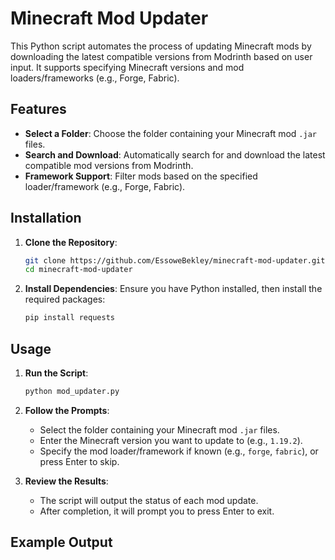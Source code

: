 # Minecraft Mod Updater

This Python script automates the process of updating Minecraft mods by downloading the latest compatible versions from Modrinth based on user input. It supports specifying Minecraft versions and mod loaders/frameworks (e.g., Forge, Fabric).

## Features

- **Select a Folder**: Choose the folder containing your Minecraft mod `.jar` files.
- **Search and Download**: Automatically search for and download the latest compatible mod versions from Modrinth.
- **Framework Support**: Filter mods based on the specified loader/framework (e.g., Forge, Fabric).

## Installation

1. **Clone the Repository**:
    ```bash
    git clone https://github.com/EssoweBekley/minecraft-mod-updater.git
    cd minecraft-mod-updater
    ```

2. **Install Dependencies**:
    Ensure you have Python installed, then install the required packages:
    ```bash
    pip install requests
    ```

## Usage

1. **Run the Script**:
    ```bash
    python mod_updater.py
    ```

2. **Follow the Prompts**:
    - Select the folder containing your Minecraft mod `.jar` files.
    - Enter the Minecraft version you want to update to (e.g., `1.19.2`).
    - Specify the mod loader/framework if known (e.g., `forge`, `fabric`), or press Enter to skip.

3. **Review the Results**:
    - The script will output the status of each mod update.
    - After completion, it will prompt you to press Enter to exit.

## Example Output

